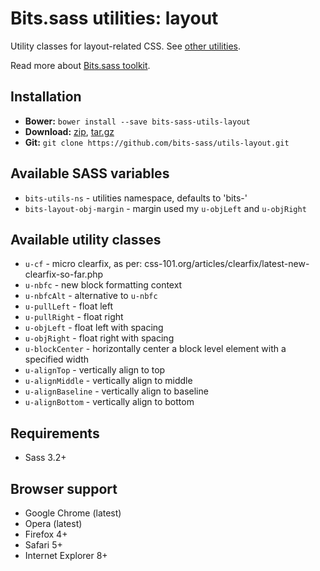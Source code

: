 # Bits.sass utilities: layout

Utility classes for layout-related CSS. See [other utilities](https://github.com/bits-sass/utils).

Read more about [Bits.sass toolkit](https://github.com/bits-sass/bits.sass).

## Installation

* __Bower:__ `bower install --save bits-sass-utils-layout`
* __Download:__ [zip](https://github.com/bits-sass/utils-layout/zipball/master), [tar.gz](https://github.com/bits-sass/utils-layout/tarball/master)
* __Git:__ `git clone https://github.com/bits-sass/utils-layout.git`

## Available SASS variables

* `bits-utils-ns` - utilities namespace, defaults to 'bits-'
* `bits-layout-obj-margin` - margin used my `u-objLeft` and `u-objRight`

## Available utility classes

* `u-cf` - micro clearfix, as per: css-101.org/articles/clearfix/latest-new-clearfix-so-far.php
* `u-nbfc` - new block formatting context
* `u-nbfcAlt` - alternative to `u-nbfc`
* `u-pullLeft` - float left
* `u-pullRight` - float right
* `u-objLeft` - float left with spacing
* `u-objRight` - float right with spacing
* `u-blockCenter` - horizontally center a block level element with a specified width
* `u-alignTop` - vertically align to top
* `u-alignMiddle` - vertically align to middle
* `u-alignBaseline` - vertically align to baseline
* `u-alignBottom` - vertically align to bottom

## Requirements

* Sass 3.2+

## Browser support

* Google Chrome (latest)
* Opera (latest)
* Firefox 4+
* Safari 5+
* Internet Explorer 8+